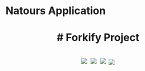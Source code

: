 # Natours Application

<div align="center" dir="auto">
  <h1 dir="auto"># Forkify Project</h1>
  <br>
<img src="https://img.shields.io/badge/JavaScript-F7DF1E?style=for-the-badge&logo=javascript&logoColor=black" style="padding: 3px"/> <img src="https://img.shields.io/badge/HTML-239120?style=for-the-badge&logo=html5&logoColor=white" style="padding: 3px"/> <img src="https://img.shields.io/badge/CSS3-1572B6?style=for-the-badge&logo=css3&logoColor=white" style="padding: 3px"/>  <img src="https://img.shields.io/badge/Visual%20Studio%20Code-0078d7.svg?style=for-the-badge&logo=visual-studio-code&logoColor=white"/> <img ![MongoDB](https://img.shields.io/badge/MongoDB-%234ea94b.svg?style=for-the-badge&logo=mongodb&logoColor=white)/>
  </br>
</div>
